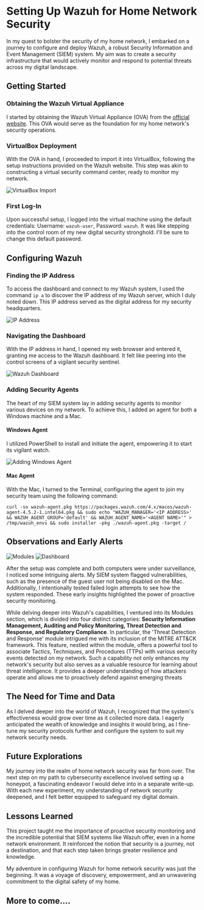 # Setting Up Wazuh for Home Network Security

In my quest to bolster the security of my home network, I embarked on a journey to configure and deploy Wazuh, a robust Security Information and Event Management (SIEM) system. My aim was to create a security infrastructure that would actively monitor and respond to potential threats across my digital landscape.

## Getting Started

### Obtaining the Wazuh Virtual Appliance

I started by obtaining the Wazuh Virtual Appliance (OVA) from the [official website](https://wazuh.com/). This OVA would serve as the foundation for my home network's security operations.

### VirtualBox Deployment

With the OVA in hand, I proceeded to import it into VirtualBox, following the setup instructions provided on the Wazuh website. This step was akin to constructing a virtual security command center, ready to monitor my network.

![VirtualBox Import](https://i.imgur.com/T2zNYdp.png)

### First Log-In

Upon successful setup, I logged into the virtual machine using the default credentials: Username: `wazuh-user`, Password: `wazuh`. It was like stepping into the control room of my new digital security stronghold. I'll be sure to change this default password.

## Configuring Wazuh

### Finding the IP Address

To access the dashboard and connect to my Wazuh system, I used the command `ip a` to discover the IP address of my Wazuh server, which I duly noted down. This IP address served as the digital address for my security headquarters.

![IP Address](https://i.imgur.com/uXSlXIP.png)

### Navigating the Dashboard

With the IP address in hand, I opened my web browser and entered it, granting me access to the Wazuh dashboard. It felt like peering into the control screens of a vigilant security sentinel.

![Wazuh Dashboard](https://i.imgur.com/26xU0hY.png)

### Adding Security Agents

The heart of my SIEM system lay in adding security agents to monitor various devices on my network. To achieve this, I added an agent for both a Windows machine and a Mac.

#### Windows Agent

I utilized PowerShell to install and initiate the agent, empowering it to start its vigilant watch.

![Adding Windows Agent](https://i.imgur.com/Fv0ON8Y.png)

#### Mac Agent

With the Mac, I turned to the Terminal, configuring the agent to join my security team using the following command:

`curl -so wazuh-agent.pkg https://packages.wazuh.com/4.x/macos/wazuh-agent-4.5.2-1.intel64.pkg && sudo echo "WAZUH_MANAGER='<IP ADDRESS>' && WAZUH_AGENT_GROUP='default' && WAZUH_AGENT_NAME='<AGENT NAME>'" > /tmp/wazuh_envs && sudo installer -pkg ./wazuh-agent.pkg -target /`


## Observations and Early Alerts

![Modules](https://i.imgur.com/iavsAmB.png)
![Dashboard](https://i.imgur.com/dc7yI8b.png)

After the setup was complete and both computers were under surveillance, I noticed some intriguing alerts. My SIEM system flagged vulnerabilities, such as the presence of the guest user not being disabled on the Mac. Additionally, I intentionally tested failed login attempts to see how the system responded. These early insights highlighted the power of proactive security monitoring.

While delving deeper into Wazuh's capabilities, I ventured into its Modules section, which is divided into four distinct categories: **Security Information Management, Auditing and Policy Monitoring, Threat Detection and Response, and Regulatory Compliance**. In particular, the 'Threat Detection and Response' module intrigued me with its inclusion of the MITRE ATT&CK framework. This feature, nestled within the module, offers a powerful tool to associate Tactics, Techniques, and Procedures (TTPs) with various security events detected on my network. Such a capability not only enhances my network's security but also serves as a valuable resource for learning about threat intelligence. It provides a deeper understanding of how attackers operate and allows me to proactively defend against emerging threats

## The Need for Time and Data

As I delved deeper into the world of Wazuh, I recognized that the system's effectiveness would grow over time as it collected more data. I eagerly anticipated the wealth of knowledge and insights it would bring, as I fine-tune my security protocols further and configure the system to suit my network security needs.

## Future Explorations

My journey into the realm of home network security was far from over. The next step on my path to cybersecurity excellence involved setting up a honeypot, a fascinating endeavor I would delve into in a separate write-up. With each new experiment, my understanding of network security deepened, and I felt better equipped to safeguard my digital domain.

## Lessons Learned

This project taught me the importance of proactive security monitoring and the incredible potential that SIEM systems like Wazuh offer, even in a home network environment. It reinforced the notion that security is a journey, not a destination, and that each step taken brings greater resilience and knowledge.

My adventure in configuring Wazuh for home network security was just the beginning. It was a voyage of discovery, empowerment, and an unwavering commitment to the digital safety of my home.

## More to come....
